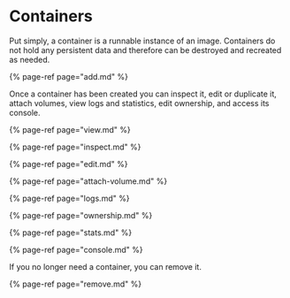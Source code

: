 # Containers

Put simply, a container is a runnable instance of an image. Containers do not hold any persistent data and therefore can be destroyed and recreated as needed.

{% page-ref page="add.md" %}

Once a container has been created you can inspect it, edit or duplicate it, attach volumes, view logs and statistics, edit ownership, and access its console.

{% page-ref page="view.md" %}

{% page-ref page="inspect.md" %}

{% page-ref page="edit.md" %}

{% page-ref page="attach-volume.md" %}

{% page-ref page="logs.md" %}

{% page-ref page="ownership.md" %}

{% page-ref page="stats.md" %}

{% page-ref page="console.md" %}

If you no longer need a container, you can remove it.

{% page-ref page="remove.md" %}





